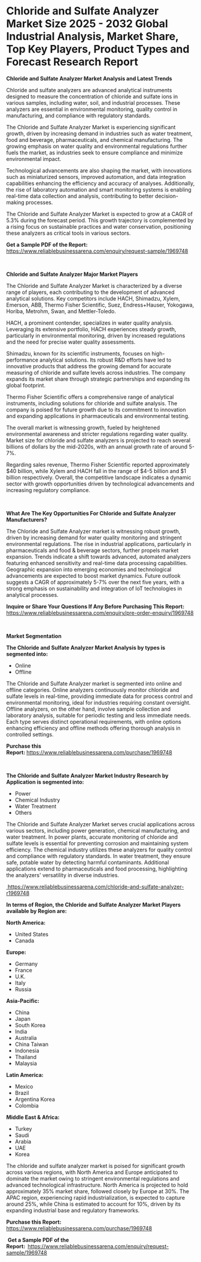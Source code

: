 <p><h1>Chloride and Sulfate Analyzer Market Size 2025 - 2032 Global Industrial Analysis, Market Share, Top Key Players, Product Types and Forecast Research Report</h1></p><p><strong>Chloride and Sulfate Analyzer Market Analysis and Latest Trends</strong></p>
<p><p>Chloride and sulfate analyzers are advanced analytical instruments designed to measure the concentration of chloride and sulfate ions in various samples, including water, soil, and industrial processes. These analyzers are essential in environmental monitoring, quality control in manufacturing, and compliance with regulatory standards.</p><p>The Chloride and Sulfate Analyzer Market is experiencing significant growth, driven by increasing demand in industries such as water treatment, food and beverage, pharmaceuticals, and chemical manufacturing. The growing emphasis on water quality and environmental regulations further fuels the market, as industries seek to ensure compliance and minimize environmental impact.</p><p>Technological advancements are also shaping the market, with innovations such as miniaturized sensors, improved automation, and data integration capabilities enhancing the efficiency and accuracy of analyses. Additionally, the rise of laboratory automation and smart monitoring systems is enabling real-time data collection and analysis, contributing to better decision-making processes.</p><p>The Chloride and Sulfate Analyzer Market is expected to grow at a CAGR of 5.3% during the forecast period. This growth trajectory is complemented by a rising focus on sustainable practices and water conservation, positioning these analyzers as critical tools in various sectors.</p></p>
<p><strong>Get a Sample PDF of the Report:&nbsp;</strong> <a href="https://www.reliablebusinessarena.com/enquiry/request-sample/1969748?utm_campaign=3542&utm_medium=2&utm_source=Github&utm_content=ia&utm_term=16042025&utm_id=chloride-and-sulfate-analyzer">https://www.reliablebusinessarena.com/enquiry/request-sample/1969748</a></p>
<p>&nbsp;</p>
<p><strong>Chloride and Sulfate Analyzer Major Market Players</strong></p>
<p><p>The Chloride and Sulfate Analyzer Market is characterized by a diverse range of players, each contributing to the development of advanced analytical solutions. Key competitors include HACH, Shimadzu, Xylem, Emerson, ABB, Thermo Fisher Scientific, Suez, Endress+Hauser, Yokogawa, Horiba, Metrohm, Swan, and Mettler-Toledo. </p><p>HACH, a prominent contender, specializes in water quality analysis. Leveraging its extensive portfolio, HACH experiences steady growth, particularly in environmental monitoring, driven by increased regulations and the need for precise water quality assessments. </p><p>Shimadzu, known for its scientific instruments, focuses on high-performance analytical solutions. Its robust R&D efforts have led to innovative products that address the growing demand for accurate measuring of chloride and sulfate levels across industries. The company expands its market share through strategic partnerships and expanding its global footprint.</p><p>Thermo Fisher Scientific offers a comprehensive range of analytical instruments, including solutions for chloride and sulfate analysis. The company is poised for future growth due to its commitment to innovation and expanding applications in pharmaceuticals and environmental testing. </p><p>The overall market is witnessing growth, fueled by heightened environmental awareness and stricter regulations regarding water quality. Market size for chloride and sulfate analyzers is projected to reach several billions of dollars by the mid-2020s, with an annual growth rate of around 5-7%.</p><p>Regarding sales revenue, Thermo Fisher Scientific reported approximately $40 billion, while Xylem and HACH fall in the range of $4-5 billion and $1 billion respectively. Overall, the competitive landscape indicates a dynamic sector with growth opportunities driven by technological advancements and increasing regulatory compliance.</p></p>
<p>&nbsp;</p>
<p><strong>What Are The Key Opportunities For Chloride and Sulfate Analyzer Manufacturers?</strong></p>
<p><p>The Chloride and Sulfate Analyzer market is witnessing robust growth, driven by increasing demand for water quality monitoring and stringent environmental regulations. The rise in industrial applications, particularly in pharmaceuticals and food & beverage sectors, further propels market expansion. Trends indicate a shift towards advanced, automated analyzers featuring enhanced sensitivity and real-time data processing capabilities. Geographic expansion into emerging economies and technological advancements are expected to boost market dynamics. Future outlook suggests a CAGR of approximately 5-7% over the next five years, with a strong emphasis on sustainability and integration of IoT technologies in analytical processes.</p></p>
<p><strong>Inquire or Share Your Questions If Any Before Purchasing This Report:</strong> <a href="https://www.reliablebusinessarena.com/enquiry/pre-order-enquiry/1969748?utm_campaign=3542&utm_medium=2&utm_source=Github&utm_content=ia&utm_term=16042025&utm_id=chloride-and-sulfate-analyzer">https://www.reliablebusinessarena.com/enquiry/pre-order-enquiry/1969748</a></p>
<p>&nbsp;</p>
<p><strong>Market Segmentation</strong></p>
<p><strong>The Chloride and Sulfate Analyzer Market Analysis by types is segmented into:</strong></p>
<p><ul><li>Online</li><li>Offline</li></ul></p>
<p><p>The Chloride and Sulfate Analyzer market is segmented into online and offline categories. Online analyzers continuously monitor chloride and sulfate levels in real-time, providing immediate data for process control and environmental monitoring, ideal for industries requiring constant oversight. Offline analyzers, on the other hand, involve sample collection and laboratory analysis, suitable for periodic testing and less immediate needs. Each type serves distinct operational requirements, with online options enhancing efficiency and offline methods offering thorough analysis in controlled settings.</p></p>
<p><strong>Purchase this Report:&nbsp;</strong><a href="https://www.reliablebusinessarena.com/purchase/1969748?utm_campaign=3542&utm_medium=2&utm_source=Github&utm_content=ia&utm_term=16042025&utm_id=chloride-and-sulfate-analyzer">https://www.reliablebusinessarena.com/purchase/1969748</a></p>
<p>&nbsp;</p>
<p><strong>The Chloride and Sulfate Analyzer Market Industry Research by Application is segmented into:</strong></p>
<p><ul><li>Power</li><li>Chemical Industry</li><li>Water Treatment</li><li>Others</li></ul></p>
<p><p>The Chloride and Sulfate Analyzer Market serves crucial applications across various sectors, including power generation, chemical manufacturing, and water treatment. In power plants, accurate monitoring of chloride and sulfate levels is essential for preventing corrosion and maintaining system efficiency. The chemical industry utilizes these analyzers for quality control and compliance with regulatory standards. In water treatment, they ensure safe, potable water by detecting harmful contaminants. Additional applications extend to pharmaceuticals and food processing, highlighting the analyzers' versatility in diverse industries.</p></p>
<p><a href="https://www.reliablebusinessarena.com/chloride-and-sulfate-analyzer-r1969748?utm_campaign=3542&utm_medium=2&utm_source=Github&utm_content=ia&utm_term=16042025&utm_id=chloride-and-sulfate-analyzer">&nbsp;https://www.reliablebusinessarena.com/chloride-and-sulfate-analyzer-r1969748</a></p>
<p><strong>In terms of Region, the Chloride and Sulfate Analyzer Market Players available by Region are:</strong></p>
<p>
    <p> <strong> North America: </strong>
        <ul>
            <li>United States</li>
            <li>Canada</li>
        </ul>
        </p> 
    <p> <strong> Europe: </strong>
        <ul>
            <li>Germany</li>
            <li>France</li>
            <li>U.K.</li>
            <li>Italy</li>
            <li>Russia</li>
        </ul>
        </p> 
    <p> <strong> Asia-Pacific: </strong>
        <ul>
            <li>China</li>
            <li>Japan</li>
            <li>South Korea</li>
            <li>India</li>
            <li>Australia</li>
            <li>China Taiwan</li>
            <li>Indonesia</li>
            <li>Thailand</li>
            <li>Malaysia</li>
        </ul>
        </p> 
    <p> <strong> Latin America: </strong>
        <ul>
            <li>Mexico</li>
            <li>Brazil</li>
            <li>Argentina Korea</li>
            <li>Colombia</li>
        </ul>
        </p> 
    <p> <strong> Middle East & Africa: </strong>
        <ul>
            <li>Turkey</li>
            <li>Saudi</li>
            <li>Arabia</li>
            <li>UAE</li>
            <li>Korea</li>
        </ul>
    </p>
    </p>
<p><p>The chloride and sulfate analyzer market is poised for significant growth across various regions, with North America and Europe anticipated to dominate the market owing to stringent environmental regulations and advanced technological infrastructure. North America is projected to hold approximately 35% market share, followed closely by Europe at 30%. The APAC region, experiencing rapid industrialization, is expected to capture around 25%, while China is estimated to account for 10%, driven by its expanding industrial base and regulatory frameworks.</p></p>
<p><strong>Purchase this Report: </strong><a href="https://www.reliablebusinessarena.com/purchase/1969748?utm_campaign=3542&utm_medium=2&utm_source=Github&utm_content=ia&utm_term=16042025&utm_id=chloride-and-sulfate-analyzer">https://www.reliablebusinessarena.com/purchase/1969748</a></p>
<p>&nbsp;<strong>Get a Sample PDF of the Report:&nbsp;&nbsp;</strong><a href="https://www.reliablebusinessarena.com/enquiry/request-sample/1969748?utm_campaign=3542&utm_medium=2&utm_source=Github&utm_content=ia&utm_term=16042025&utm_id=chloride-and-sulfate-analyzer">https://www.reliablebusinessarena.com/enquiry/request-sample/1969748</a></p>
<p><strong></strong></p>
<p><p></p><p></p><p></p></p>